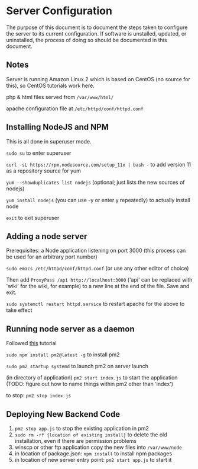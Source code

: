 # Server Configuration

The purpose of this document is to document the steps taken to configure the server to its current configuration. If software is unstalled, updated, or uninstalled, the process of doing so should be documented in this document.

## Notes

Server is running Amazon Linux 2 which is based on CentOS (no source for this), so CentOS tutorials work here.

php & html files served from `/var/www/html/`

apache configuration file at `/etc/httpd/conf/httpd.conf`

## Installing NodeJS and NPM

This is all done in superuser mode.

`sudo su` to enter superuser

`curl -sL https://rpm.nodesource.com/setup_11x | bash -` to add version 11 as a repository source for yum

`yum --showduplicates list nodejs` (optional; just lists the new sources of nodejs)

`yum install nodejs` (you can use -y or enter y repeatedly) to actually install node

`exit` to exit superuser

## Adding a node server

Prerequisites: a Node application listening on port 3000 (this process can be used for an arbitrary port number)

`sudo emacs /etc/httpd/conf/httpd.conf` (or use any other editor of choice)

Then add `ProxyPass /api http://localhost:3000` ('api' can be replaced with 'wiki' for the wiki, for example) to a new line at the end of the file. Save and exit.

`sudo systemctl restart httpd.service` to restart apache for the above to take effect

## Running node server as a daemon

Followed [this](https://www.digitalocean.com/community/tutorials/how-to-set-up-a-node-js-application-for-production-on-centos-7#install-pm2) tutorial

`sudo npm install pm2@latest -g` to install pm2

`sudo pm2 startup systemd` to launch pm2 on server launch

(in directory of application) `pm2 start index.js` to start the application (TODO: figure out how to name things within pm2 other than 'index')

to stop: `pm2 stop index.js`

## Deploying New Backend Code

1. `pm2 stop app.js` to stop the existing application in pm2
1. `sudo rm -rf {location of existing install}` to delete the old installation, even if there are permission problems
1. winscp or other ftp application copy the new files into `/var/www/node`
1. in location of package.json: `npm install` to install npm packages
1. in location of new server entry point: `pm2 start app.js` to start it
